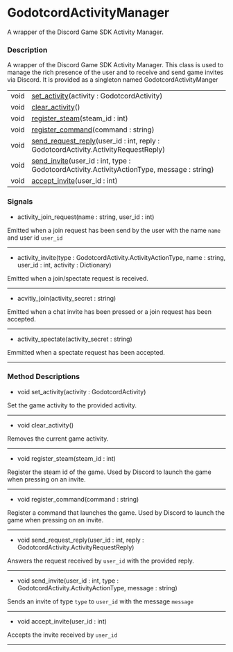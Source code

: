 # GodotcordActivityManager

A wrapper of the Discord Game SDK Activity Manager.
### Description

A wrapper of the Discord Game SDK Activity Manager. This class is used to manage the rich presence of the user and to receive and send game invites via Discord.
        It is provided as a singleton named GodotcordActivityManger

| | |
----|----
void|[set_activity](#set_activity)(activity : GodotcordActivity)
void|[clear_activity](#clear_activity)()
void|[register_steam](#register_steam)(steam_id : int)
void|[register_command](#register_command)(command : string)
void|[send_request_reply](#send_request_reply)(user_id : int, reply : GodotcordActivity.ActivityRequestReply)
void|[send_invite](#send_invite)(user_id : int, type : GodotcordActivity.ActivityActionType, message : string)
void|[accept_invite](#accept_invite)(user_id : int)

### Signals

* activity_join_request(name : string, user_id : int)

Emitted when a join request has been send by the user with the name `name` and user id `user_id`

----
* activity_invite(type : GodotcordActivity.ActivityActionType, name : string, user_id : int, activity : Dictionary)

Emitted when a join/spectate request is received.

----
* acvitiy_join(activity_secret : string)

Emitted when a chat invite has been pressed or a join request has been accepted.

----
* activity_spectate(activity_secret : string)

Emmitted when a spectate request has been accepted.

----
### Method Descriptions

* <a name="set_activity"></a> void set_activity(activity : GodotcordActivity)

Set the game activity to the provided activity.

----
* <a name="clear_activity"></a> void clear_activity()

Removes the current game activity.

----
* <a name="register_steam"></a> void register_steam(steam_id : int)

Register the steam id of the game. Used by Discord to launch the game when pressing on an invite.

----
* <a name="register_command"></a> void register_command(command : string)

Register a command that launches the game. Used by Discord to launch the game when pressing on an invite.

----
* <a name="send_request_reply"></a> void send_request_reply(user_id : int, reply : GodotcordActivity.ActivityRequestReply)

Answers the request received by `user_id` with the provided reply.

----
* <a name="send_invite"></a> void send_invite(user_id : int, type : GodotcordActivity.ActivityActionType, message : string)

Sends an invite of type `type` to `user_id` with the message `message`

----
* <a name="accept_invite"></a> void accept_invite(user_id : int)

Accepts the invite received by `user_id`

----
